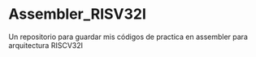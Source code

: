 # Assembler_RISV32I
Un repositorio para guardar mis códigos de practica en assembler para arquitectura RISCV32I
